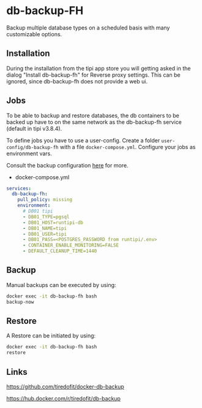 # db-backup-FH

Backup multiple database types on a scheduled basis with many customizable options.

## Installation

During the installation from the tipi app store you will getting asked in the dialog "Install db-backup-fh" for Reverse proxy settings. This can be ignored, since db-backup-fh does not provide a web ui.

## Jobs

To be able to backup and restore databases, the db containers to be backed up have to on the same network as the db-backup-fh service (default in tipi v3.8.4).

To define jobs you have to use a user-config. Create a folder `user-config/db-backup-fh` with a file `docker-compose.yml`. Configure your jobs as environment vars.

Consult the backup configuration [here](https://github.com/tiredofit/docker-db-backup?tab=readme-ov-file#job-backup-options) for more.

- docker-compose.yml

```yml
services:
  db-backup-fh:
    pull_policy: missing
    environment:
      # DB01 tipi
      - DB01_TYPE=pgsql
      - DB01_HOST=runtipi-db
      - DB01_NAME=tipi
      - DB01_USER=tipi
      - DB01_PASS=<POSTGRES_PASSWORD from runtipi/.env>
      - CONTAINER_ENABLE_MONITORING=FALSE
      - DEFAULT_CLEANUP_TIME=1440
```

## Backup

Manual backups can be executed by using:

```bash
docker exec -it db-backup-fh bash
backup-now
```

## Restore

A Restore can be initiated by using:

```bash
docker exec -it db-backup-fh bash
restore
```

## Links

<https://github.com/tiredofit/docker-db-backup>

<https://hub.docker.com/r/tiredofit/db-backup>
